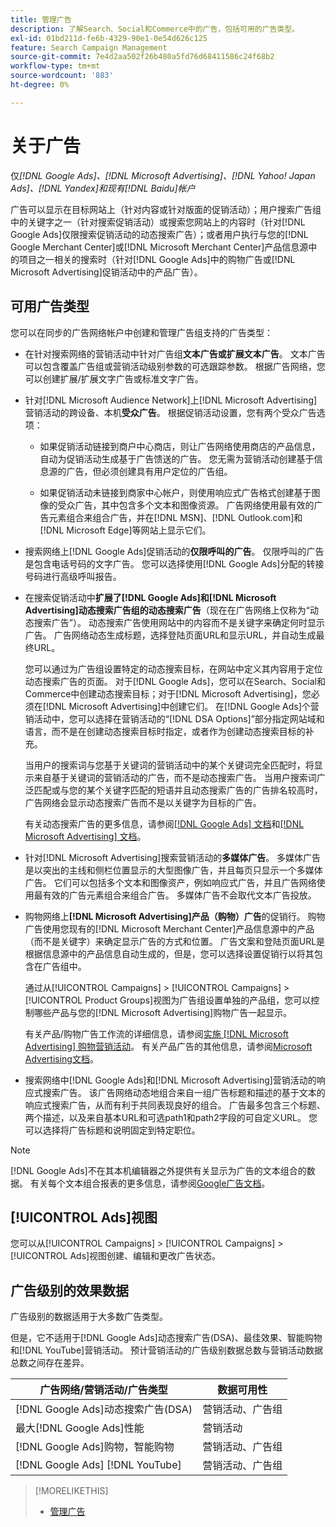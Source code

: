 ```yaml
---
title: 管理广告
description: 了解Search、Social和Commerce中的广告，包括可用的广告类型。
exl-id: 01bd211d-fe6b-4329-90e1-0e54d626c125
feature: Search Campaign Management
source-git-commit: 7e4d2aa502f26b480a5fd76d68411586c24f68b2
workflow-type: tm+mt
source-wordcount: '883'
ht-degree: 0%

---
```


# 关于广告

仅&#x200B;*[!DNL Google Ads]、[!DNL Microsoft Advertising]、[!DNL Yahoo! Japan Ads]、[!DNL Yandex]和现有[!DNL Baidu]帐户*

广告可以显示在目标网站上（针对内容或针对版面的促销活动）；用户搜索广告组中的关键字之一（针对搜索促销活动）或搜索您网站上的内容时（针对[!DNL Google Ads]仅限搜索促销活动的动态搜索广告）；或者用户执行与您的[!DNL Google Merchant Center]或[!DNL Microsoft Merchant Center]产品信息源中的项目之一相关的搜索时（针对[!DNL Google Ads]中的购物广告或[!DNL Microsoft Advertising]促销活动中的产品广告）。

## 可用广告类型

您可以在同步的广告网络帐户中创建和管理广告组支持的广告类型：

* 在针对搜索网络的营销活动中针对广告组&#x200B;**文本广告或扩展文本广告**。 文本广告可以包含覆盖广告组或营销活动级别参数的可选跟踪参数。 根据广告网络，您可以创建扩展/扩展文字广告或标准文字广告。

* 针对[!DNL Microsoft Audience Network]上[!DNL Microsoft Advertising]营销活动的跨设备、本机&#x200B;**受众广告**。 根据促销活动设置，您有两个受众广告选项：

   * 如果促销活动链接到商户中心商店，则让广告网络使用商店的产品信息，自动为促销活动生成基于广告馈送的广告。 您无需为营销活动创建基于信息源的广告，但必须创建具有用户定位的广告组。

   * 如果促销活动未链接到商家中心帐户，则使用响应式广告格式创建基于图像的受众广告，其中包含多个文本和图像资源。 广告网络使用最有效的广告元素组合来组合广告，并在[!DNL MSN]、[!DNL Outlook.com]和[!DNL Microsoft Edge]等网站上显示它们。

* 搜索网络上[!DNL Google Ads]促销活动的&#x200B;**仅限呼叫的广告**。 仅限呼叫的广告是包含电话号码的文字广告。 您可以选择使用[!DNL Google Ads]分配的转接号码进行高级呼叫报告。

* 在搜索促销活动中&#x200B;**扩展了[!DNL Google Ads]和[!DNL Microsoft Advertising]动态搜索广告组的动态搜索广告**（现在在广告网络上仅称为“动态搜索广告”）。 动态搜索广告使用网站中的内容而不是关键字来确定何时显示广告。 广告网络动态生成标题，选择登陆页面URL和显示URL，并自动生成最终URL。

  您可以通过为广告组设置特定的动态搜索目标，在网站中定义其内容用于定位动态搜索广告的页面。 对于[!DNL Google Ads]，您可以在Search、Social和Commerce中创建动态搜索目标；对于[!DNL Microsoft Advertising]，您必须在[!DNL Microsoft Advertising]中创建它们。 在[!DNL Google Ads]个营销活动中，您可以选择在营销活动的“[!DNL DSA Options]”部分指定网站域和语言，而不是在创建动态搜索目标时指定，或者作为创建动态搜索目标的补充。

  当用户的搜索词与您基于关键词的营销活动中的某个关键词完全匹配时，将显示来自基于关键词的营销活动的广告，而不是动态搜索广告。 当用户搜索词广泛匹配或与您的某个关键字匹配的短语并且动态搜索广告的广告排名较高时，广告网络会显示动态搜索广告而不是以关键字为目标的广告。

  有关动态搜索广告的更多信息，请参阅[[!DNL Google Ads] 文档](https://support.google.com/google-ads/answer/2471185)和[[!DNL Microsoft Advertising] 文档](https://help.ads.microsoft.com/#apex/ads/en/56794)。

* 针对[!DNL Microsoft Advertising]搜索营销活动的&#x200B;**多媒体广告**。 多媒体广告是以突出的主线和侧栏位置显示的大型图像广告，并且每页只显示一个多媒体广告。 它们可以包括多个文本和图像资产，例如响应式广告，并且广告网络使用最有效的广告元素组合来组合广告。 多媒体广告不会取代文本广告投放。

* 购物网络上&#x200B;**[!DNL Microsoft Advertising]产品（购物）广告**&#x200B;的促销行。 购物广告使用您现有的[!DNL Microsoft Merchant Center]产品信息源中的产品（而不是关键字）来确定显示广告的方式和位置。 广告文案和登陆页面URL是根据信息源中的产品信息自动生成的，但是，您可以选择设置促销行以将其包含在广告组中。

  通过从[!UICONTROL Campaigns] > [!UICONTROL Campaigns] > [!UICONTROL Product Groups]视图为广告组设置单独的产品组，您可以控制哪些产品与您的[!DNL Microsoft Advertising]购物广告一起显示。

  有关产品/购物广告工作流的详细信息，请参阅[实施 [!DNL Microsoft Advertising] 购物营销活动](/help/search-social-commerce/campaign-management/special-workflows/microsoft-shopping-campaigns.md)。  有关产品广告的其他信息，请参阅[Microsoft Advertising文档](https://help.ads.microsoft.com/#apex/3/en/51082)。

* 搜索网络中[!DNL Google Ads]和[!DNL Microsoft Advertising]营销活动的响应式搜索广告。 该广告网络动态地组合来自一组广告标题和描述的基于文本的响应式搜索广告，从而有利于共同表现良好的组合。 广告最多包含三个标题、两个描述，以及来自基本URL和可选path1和path2字段的可自定义URL。 您可以选择将广告标题和说明固定到特定职位。

>[!NOTE]
>
>[!DNL Google Ads]不在其本机编辑器之外提供有关显示为广告的文本组合的数据。 有关每个文本组合报表的更多信息，请参阅[Google广告文档](https://support.google.com/google-ads/answer/7684791)。

## [!UICONTROL Ads]视图

您可以从[!UICONTROL Campaigns] > [!UICONTROL Campaigns] > [!UICONTROL Ads]视图创建、编辑和更改广告状态。

## 广告级别的效果数据

广告级别的数据适用于大多数广告类型。

但是，它不适用于[!DNL Google Ads]动态搜索广告(DSA)、最佳效果、智能购物和[!DNL YouTube]营销活动。 预计营销活动的广告级别数据总数与营销活动数据总数之间存在差异。

| 广告网络/营销活动/广告类型 | 数据可用性 |
|---|---|
| [!DNL Google Ads]动态搜索广告(DSA) | 营销活动、广告组 |
| 最大[!DNL Google Ads]性能 | 营销活动 |
| [!DNL Google Ads]购物，智能购物 | 营销活动、广告组 |
| [!DNL Google Ads] [!DNL YouTube] | 营销活动、广告组 |

>[!MORELIKETHIS]
>
>* [管理广告](ad-manage.md)
